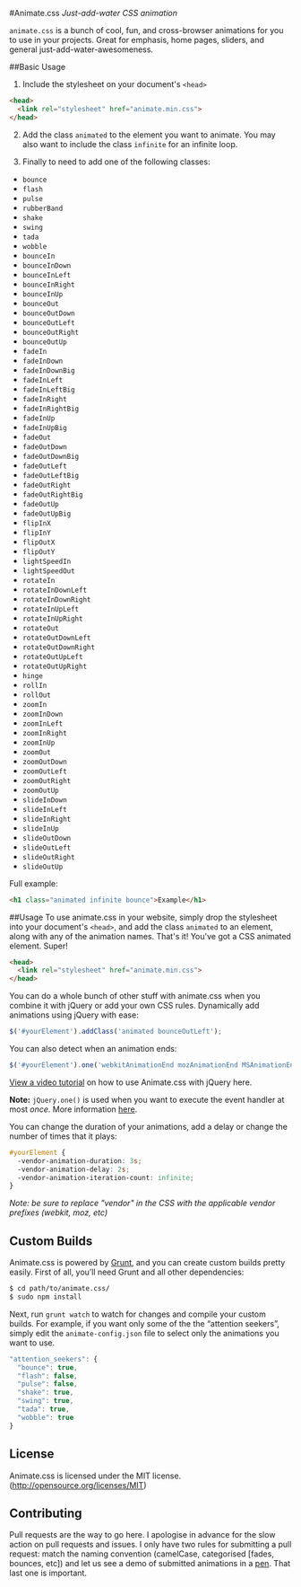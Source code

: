#Animate.css
*Just-add-water CSS animation*

`animate.css` is a bunch of cool, fun, and cross-browser animations for you to use in your projects. Great for emphasis, home pages, sliders, and general just-add-water-awesomeness.

##Basic Usage
1. Include the stylesheet on your document's `<head>`

  ```html
  <head>
    <link rel="stylesheet" href="animate.min.css">
  </head>
  ```
2. Add the class `animated` to the element you want to animate.
 You may also want to include the class `infinite` for an infinite loop.

3. Finally to need to add one of the following classes:

  * `bounce`
  * `flash`
  * `pulse`
  * `rubberBand`
  * `shake`
  * `swing`
  * `tada`
  * `wobble`
  * `bounceIn`
  * `bounceInDown`
  * `bounceInLeft`
  * `bounceInRight`
  * `bounceInUp`
  * `bounceOut`
  * `bounceOutDown`
  * `bounceOutLeft`
  * `bounceOutRight`
  * `bounceOutUp`
  * `fadeIn`
  * `fadeInDown`
  * `fadeInDownBig`
  * `fadeInLeft`
  * `fadeInLeftBig`
  * `fadeInRight`
  * `fadeInRightBig`
  * `fadeInUp`
  * `fadeInUpBig`
  * `fadeOut`
  * `fadeOutDown`
  * `fadeOutDownBig`
  * `fadeOutLeft`
  * `fadeOutLeftBig`
  * `fadeOutRight`
  * `fadeOutRightBig`
  * `fadeOutUp`
  * `fadeOutUpBig`
  * `flipInX`
  * `flipInY`
  * `flipOutX`
  * `flipOutY`
  * `lightSpeedIn`
  * `lightSpeedOut`
  * `rotateIn`
  * `rotateInDownLeft`
  * `rotateInDownRight`
  * `rotateInUpLeft`
  * `rotateInUpRight`
  * `rotateOut`
  * `rotateOutDownLeft`
  * `rotateOutDownRight`
  * `rotateOutUpLeft`
  * `rotateOutUpRight`
  * `hinge`
  * `rollIn`
  * `rollOut`
  * `zoomIn`
  * `zoomInDown`
  * `zoomInLeft`
  * `zoomInRight`
  * `zoomInUp`
  * `zoomOut`
  * `zoomOutDown`
  * `zoomOutLeft`
  * `zoomOutRight`
  * `zoomOutUp`
  * `slideInDown`
  * `slideInLeft`
  * `slideInRight`
  * `slideInUp`
  * `slideOutDown`
  * `slideOutLeft`
  * `slideOutRight`
  * `slideOutUp`

Full example:
```html
<h1 class="animated infinite bounce">Example</h1>
```

##Usage
To use animate.css in your website, simply drop the stylesheet into your document's `<head>`, and add the class `animated` to an element, along with any of the animation names. That's it! You've got a CSS animated element. Super!

```html
<head>
  <link rel="stylesheet" href="animate.min.css">
</head>
```

You can do a whole bunch of other stuff with animate.css when you combine it with jQuery or add your own CSS rules. Dynamically add animations using jQuery with ease:

```javascript
$('#yourElement').addClass('animated bounceOutLeft');
```

You can also detect when an animation ends:

<!--
Before you make changes to this file, you should know that $('#yourElement').one() is *NOT A TYPO*

http://api.jquery.com/one/
-->

```javascript
$('#yourElement').one('webkitAnimationEnd mozAnimationEnd MSAnimationEnd oanimationend animationend', doSomething);
```

[View a video tutorial](https://www.youtube.com/watch?v=CBQGl6zokMs) on how to use Animate.css with jQuery here. 

**Note:** `jQuery.one()` is used when you want to execute the event handler at most *once*. More information [here](http://api.jquery.com/one/).

You can change the duration of your animations, add a delay or change the number of times that it plays:

```css
#yourElement {
  -vendor-animation-duration: 3s;
  -vendor-animation-delay: 2s;
  -vendor-animation-iteration-count: infinite;
}
```

*Note: be sure to replace "vendor" in the CSS with the applicable vendor prefixes (webkit, moz, etc)*

## Custom Builds
Animate.css is powered by [Grunt](http://gruntjs.com), and you can create custom builds pretty easily. First of all, you’ll need Grunt and all other dependencies:

```sh
$ cd path/to/animate.css/
$ sudo npm install
```

Next, run `grunt watch` to watch for changes and compile your custom builds. For example, if you want only some of the the “attention seekers”, simply edit the `animate-config.json` file to select only the animations you want to use.

```javascript
"attention_seekers": {
  "bounce": true,
  "flash": false,
  "pulse": false,
  "shake": true,
  "swing": true,
  "tada": true,
  "wobble": true
}
```

## License
Animate.css is licensed under the MIT license. (http://opensource.org/licenses/MIT)

## Contributing
Pull requests are the way to go here. I apologise in advance for the slow action on pull requests and issues. I only have two rules for submitting a pull request: match the naming convention (camelCase, categorised [fades, bounces, etc]) and let us see a demo of submitted animations in a [pen](http://codepen.io). That last one is important.

